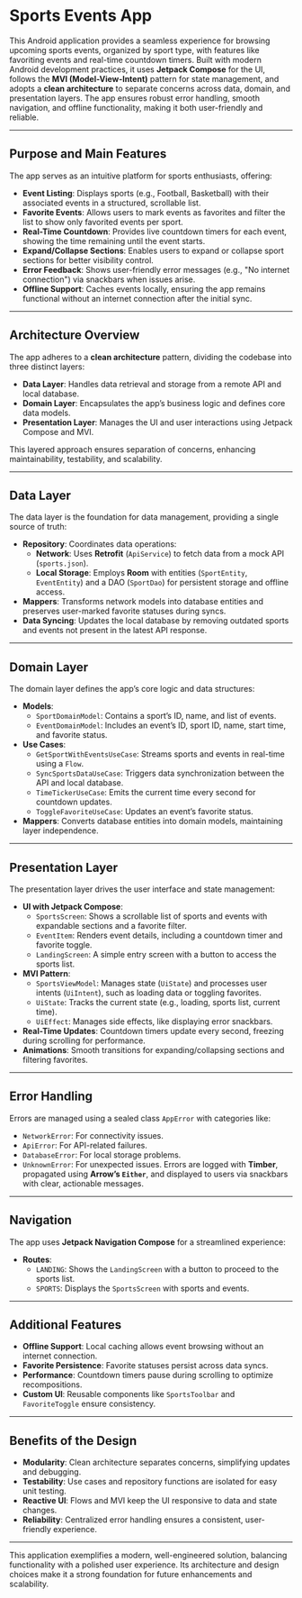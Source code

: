 # Sports Events App

This Android application provides a seamless experience for browsing upcoming sports events, organized by sport type, with features like favoriting events and real-time countdown timers. Built with modern Android development practices, it uses **Jetpack Compose** for the UI, follows the **MVI (Model-View-Intent)** pattern for state management, and adopts a **clean architecture** to separate concerns across data, domain, and presentation layers. The app ensures robust error handling, smooth navigation, and offline functionality, making it both user-friendly and reliable.

---

## Purpose and Main Features
The app serves as an intuitive platform for sports enthusiasts, offering:
- **Event Listing**: Displays sports (e.g., Football, Basketball) with their associated events in a structured, scrollable list.
- **Favorite Events**: Allows users to mark events as favorites and filter the list to show only favorited events per sport.
- **Real-Time Countdown**: Provides live countdown timers for each event, showing the time remaining until the event starts.
- **Expand/Collapse Sections**: Enables users to expand or collapse sport sections for better visibility control.
- **Error Feedback**: Shows user-friendly error messages (e.g., "No internet connection") via snackbars when issues arise.
- **Offline Support**: Caches events locally, ensuring the app remains functional without an internet connection after the initial sync.

---

## Architecture Overview
The app adheres to a **clean architecture** pattern, dividing the codebase into three distinct layers:
- **Data Layer**: Handles data retrieval and storage from a remote API and local database.
- **Domain Layer**: Encapsulates the app’s business logic and defines core data models.
- **Presentation Layer**: Manages the UI and user interactions using Jetpack Compose and MVI.

This layered approach ensures separation of concerns, enhancing maintainability, testability, and scalability.

---

## Data Layer
The data layer is the foundation for data management, providing a single source of truth:
- **Repository**: Coordinates data operations:
  - **Network**: Uses **Retrofit** (`ApiService`) to fetch data from a mock API (`sports.json`).
  - **Local Storage**: Employs **Room** with entities (`SportEntity`, `EventEntity`) and a DAO (`SportDao`) for persistent storage and offline access.
- **Mappers**: Transforms network models into database entities and preserves user-marked favorite statuses during syncs.
- **Data Syncing**: Updates the local database by removing outdated sports and events not present in the latest API response.

---

## Domain Layer
The domain layer defines the app’s core logic and data structures:
- **Models**:
  - `SportDomainModel`: Contains a sport’s ID, name, and list of events.
  - `EventDomainModel`: Includes an event’s ID, sport ID, name, start time, and favorite status.
- **Use Cases**:
  - `GetSportWithEventsUseCase`: Streams sports and events in real-time using a `Flow`.
  - `SyncSportsDataUseCase`: Triggers data synchronization between the API and local database.
  - `TimeTickerUseCase`: Emits the current time every second for countdown updates.
  - `ToggleFavoriteUseCase`: Updates an event’s favorite status.
- **Mappers**: Converts database entities into domain models, maintaining layer independence.

---

## Presentation Layer
The presentation layer drives the user interface and state management:
- **UI with Jetpack Compose**:
  - `SportsScreen`: Shows a scrollable list of sports and events with expandable sections and a favorite filter.
  - `EventItem`: Renders event details, including a countdown timer and favorite toggle.
  - `LandingScreen`: A simple entry screen with a button to access the sports list.
- **MVI Pattern**:
  - `SportsViewModel`: Manages state (`UiState`) and processes user intents (`UiIntent`), such as loading data or toggling favorites.
  - `UiState`: Tracks the current state (e.g., loading, sports list, current time).
  - `UiEffect`: Manages side effects, like displaying error snackbars.
- **Real-Time Updates**: Countdown timers update every second, freezing during scrolling for performance.
- **Animations**: Smooth transitions for expanding/collapsing sections and filtering favorites.

---

## Error Handling
Errors are managed using a sealed class `AppError` with categories like:
- `NetworkError`: For connectivity issues.
- `ApiError`: For API-related failures.
- `DatabaseError`: For local storage problems.
- `UnknownError`: For unexpected issues.
Errors are logged with **Timber**, propagated using **Arrow’s `Either`**, and displayed to users via snackbars with clear, actionable messages.

---

## Navigation
The app uses **Jetpack Navigation Compose** for a streamlined experience:
- **Routes**:
  - `LANDING`: Shows the `LandingScreen` with a button to proceed to the sports list.
  - `SPORTS`: Displays the `SportsScreen` with sports and events.

---

## Additional Features
- **Offline Support**: Local caching allows event browsing without an internet connection.
- **Favorite Persistence**: Favorite statuses persist across data syncs.
- **Performance**: Countdown timers pause during scrolling to optimize recompositions.
- **Custom UI**: Reusable components like `SportsToolbar` and `FavoriteToggle` ensure consistency.

---

## Benefits of the Design
- **Modularity**: Clean architecture separates concerns, simplifying updates and debugging.
- **Testability**: Use cases and repository functions are isolated for easy unit testing.
- **Reactive UI**: Flows and MVI keep the UI responsive to data and state changes.
- **Reliability**: Centralized error handling ensures a consistent, user-friendly experience.

---

This application exemplifies a modern, well-engineered solution, balancing functionality with a polished user experience. Its architecture and design choices make it a strong foundation for future enhancements and scalability.
